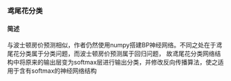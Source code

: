 ### 鸢尾花分类
#### 简述
与波士顿房价预测相似，作者仍然使用numpy搭建BP神经网络。不同之处在于鸢尾花分类属于分类问题，而波士顿房价预测属于回归问题，
故鸢尾花分类网络结构中将原来的输出层变为softmax层进行输出分类，并修改反向传播算法，使之适用于含有softmax的神经网络结构
